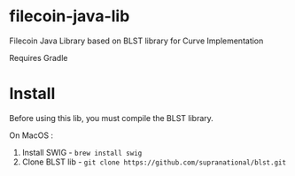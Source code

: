 # filecoin-java-lib
Filecoin Java Library based on BLST library for Curve Implementation

Requires Gradle

# Install
Before using this lib, you must compile the BLST library.

On MacOS : 

1. Install SWIG - `brew install swig`
2. Clone BLST lib - `git clone https://github.com/supranational/blst.git`
